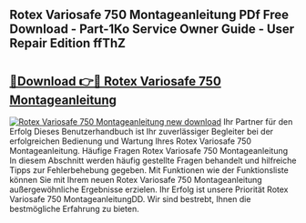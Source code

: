 ## Rotex Variosafe 750 Montageanleitung PDf Free Download - Part-1Ko Service Owner Guide - User Repair Edition ffThZ

# <h2><a href="http://df7w5zt.blite.top/?on=Rotex+Variosafe+750+Montageanleitung">🔗Download 👉🔴 Rotex Variosafe 750 Montageanleitung</a></h2>

[![Rotex Variosafe 750 Montageanleitung new download](https://i.imgur.com/lujVjoI.png)](http://df7w5zt.blite.top/?on=Rotex+Variosafe+750+Montageanleitung)
Ihr Partner für den Erfolg Dieses Benutzerhandbuch ist Ihr zuverlässiger Begleiter bei der erfolgreichen Bedienung und Wartung Ihres Rotex Variosafe 750 Montageanleitung. Häufige Fragen Rotex Variosafe 750 Montageanleitung In diesem Abschnitt werden häufig gestellte Fragen behandelt und hilfreiche Tipps zur Fehlerbehebung gegeben. Mit Funktionen wie der Funktionsliste können Sie mit Ihrem neuen Rotex Variosafe 750 Montageanleitung außergewöhnliche Ergebnisse erzielen. Ihr Erfolg ist unsere Priorität Rotex Variosafe 750 MontageanleitungDD. Wir sind bestrebt, Ihnen die bestmögliche Erfahrung zu bieten.
